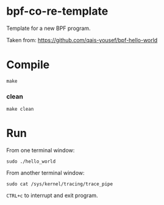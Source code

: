 # bpf-co-re-template

Template for a new BPF program.

Taken from: https://github.com/qais-yousef/bpf-hello-world

# Compile

```
make
```

### clean

```
make clean
```

# Run

From one terminal window:

```
sudo ./hello_world
```

From another terminal window:

```
sudo cat /sys/kernel/tracing/trace_pipe
```

`CTRL+c` to interrupt and exit program.
